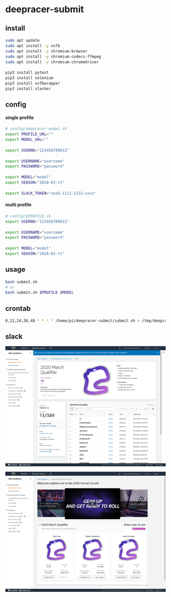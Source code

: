 # deepracer-submit

## install

```bash
sudo apt update
sudo apt install -y xvfb
sudo apt install -y chromium-browser
sudo apt install -y chromium-codecs-ffmpeg
sudo apt install -y chromium-chromedriver

pip3 install pytest
pip3 install selenium
pip3 install xvfbwrapper
pip3 install slacker
```

## config

#### single profile

```bash
# config/deepracer-model.sh
export PROFILE_URL=""
export MODEL_URL=""

export USERNO="123456789012"

export USERNAME="username"
export PASSWORD="password"

export MODEL="model"
export SEASON="2020-03-tt"

export SLACK_TOKEN="xoxb-1111-2222-xxxx"
```

#### multi profile

```bash
# config/$PROFILE.sh
export USERNO="123456789012"

export USERNAME="username"
export PASSWORD="password"

export MODEL="model"
export SEASON="2020-03-tt"
```

## usage

```bash
bash submit.sh
# or
bash submit.sh $PROFILE $MODEL
```

## crontab

```bash
0,12,24,36,48 * * * * /home/pi/deepracer-submit/submit.sh > /tmp/deepracer-submit.log 2>&1
```

## slack

![submit](./images/submit-tt.png)

![result](./images/result-tt.png)
